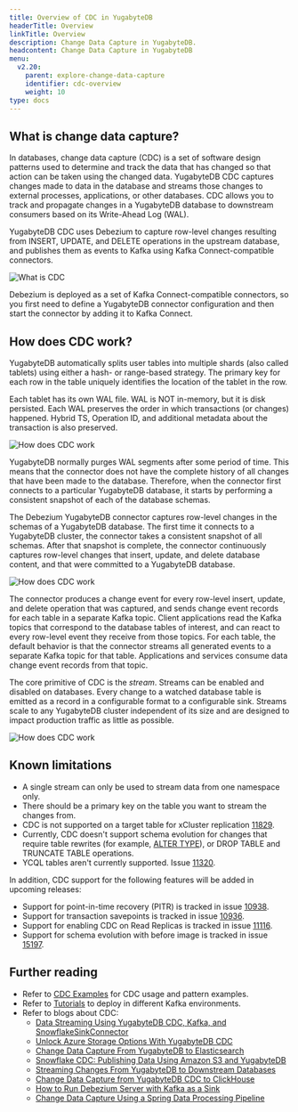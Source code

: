 ```yaml
---
title: Overview of CDC in YugabyteDB
headerTitle: Overview
linkTitle: Overview
description: Change Data Capture in YugabyteDB.
headcontent: Change Data Capture in YugabyteDB
menu:
  v2.20:
    parent: explore-change-data-capture
    identifier: cdc-overview
    weight: 10
type: docs
---
```


## What is change data capture?

In databases, change data capture (CDC) is a set of software design patterns used to determine and track the data that has changed so that action can be taken using the changed data. YugabyteDB CDC captures changes made to data in the database and streams those changes to external processes, applications, or other databases. CDC allows you to track and propagate changes in a YugabyteDB database to downstream consumers based on its Write-Ahead Log (WAL).

YugabyteDB CDC uses Debezium to capture row-level changes resulting from INSERT, UPDATE, and DELETE operations in the upstream database, and publishes them as events to Kafka using Kafka Connect-compatible connectors.

![What is CDC](/images/explore/cdc-overview-what.png)

Debezium is deployed as a set of Kafka Connect-compatible connectors, so you first need to define a YugabyteDB connector configuration and then start the connector by adding it to Kafka Connect.

## How does CDC work?

YugabyteDB automatically splits user tables into multiple shards (also called tablets) using either a hash- or range-based strategy. The primary key for each row in the table uniquely identifies the location of the tablet in the row.

Each tablet has its own WAL file. WAL is NOT in-memory, but it is disk persisted. Each WAL preserves the order in which transactions (or changes) happened. Hybrid TS, Operation ID, and additional metadata about the transaction is also preserved.

![How does CDC work](/images/explore/cdc-overview-work2.png)

YugabyteDB normally purges WAL segments after some period of time. This means that the connector does not have the complete history of all changes that have been made to the database. Therefore, when the connector first connects to a particular YugabyteDB database, it starts by performing a consistent snapshot of each of the database schemas.

The Debezium YugabyteDB connector captures row-level changes in the schemas of a YugabyteDB database. The first time it connects to a YugabyteDB cluster, the connector takes a consistent snapshot of all schemas. After that snapshot is complete, the connector continuously captures row-level changes that insert, update, and delete database content, and that were committed to a YugabyteDB database.

![How does CDC work](/images/explore/cdc-overview-work.png)

The connector produces a change event for every row-level insert, update, and delete operation that was captured, and sends change event records for each table in a separate Kafka topic. Client applications read the Kafka topics that correspond to the database tables of interest, and can react to every row-level event they receive from those topics. For each table, the default behavior is that the connector streams all generated events to a separate Kafka topic for that table. Applications and services consume data change event records from that topic.

The core primitive of CDC is the _stream_. Streams can be enabled and disabled on databases. Every change to a watched database table is emitted as a record in a configurable format to a configurable sink. Streams scale to any YugabyteDB cluster independent of its size and are designed to impact production traffic as little as possible.

![How does CDC work](/images/explore/cdc-overview-work3.png)

## Known limitations

* A single stream can only be used to stream data from one namespace only.
* There should be a primary key on the table you want to stream the changes from.
* CDC is not supported on a target table for xCluster replication [11829](https://github.com/yugabyte/yugabyte-db/issues/11829).
* Currently, CDC doesn't support schema evolution for changes that require table rewrites (for example, [ALTER TYPE](../../../api/ysql/the-sql-language/statements/ddl_alter_table/#alter-type-with-table-rewrite)), or DROP TABLE and TRUNCATE TABLE operations.
* YCQL tables aren't currently supported. Issue [11320](https://github.com/yugabyte/yugabyte-db/issues/11320).

In addition, CDC support for the following features will be added in upcoming releases:

* Support for point-in-time recovery (PITR) is tracked in issue [10938](https://github.com/yugabyte/yugabyte-db/issues/10938).
* Support for transaction savepoints is tracked in issue [10936](https://github.com/yugabyte/yugabyte-db/issues/10936).
* Support for enabling CDC on Read Replicas is tracked in issue [11116](https://github.com/yugabyte/yugabyte-db/issues/11116).
* Support for schema evolution with before image is tracked in issue [15197](https://github.com/yugabyte/yugabyte-db/issues/15197).

## Further reading

* Refer to [CDC Examples](https://github.com/yugabyte/cdc-examples/tree/main) for CDC usage and pattern examples.
* Refer to [Tutorials](/preview/tutorials/cdc-tutorials/) to deploy in different Kafka environments.
* Refer to blogs about CDC:
  * [Data Streaming Using YugabyteDB CDC, Kafka, and SnowflakeSinkConnector](https://www.yugabyte.com/blog/data-streaming-using-yugabytedb-cdc-kafka-and-snowflakesinkconnector/)
  * [Unlock Azure Storage Options With YugabyteDB CDC](https://www.yugabyte.com/blog/unlocking-azure-storage-options-with-yugabytedb-cdc/)
  * [Change Data Capture From YugabyteDB to Elasticsearch](https://www.yugabyte.com/blog/change-data-capture-cdc-yugabytedb-elasticsearch/)
  * [Snowflake CDC: Publishing Data Using Amazon S3 and YugabyteDB](https://www.yugabyte.com/blog/snowflake-cdc-publish-data-using-amazon-s3-yugabytedb/)
  * [Streaming Changes From YugabyteDB to Downstream Databases](https://www.yugabyte.com/blog/streaming-changes-yugabytedb-cdc-downstream-databases/)
  * [Change Data Capture from YugabyteDB CDC to ClickHouse](https://www.yugabyte.com/blog/change-data-capture-cdc-yugabytedb-clickhouse/)
  * [How to Run Debezium Server with Kafka as a Sink](https://www.yugabyte.com/blog/change-data-capture-cdc-run-debezium-server-kafka-sink/)
  * [Change Data Capture Using a Spring Data Processing Pipeline](https://www.yugabyte.com/blog/change-data-capture-cdc-spring-data-processing-pipeline/)

